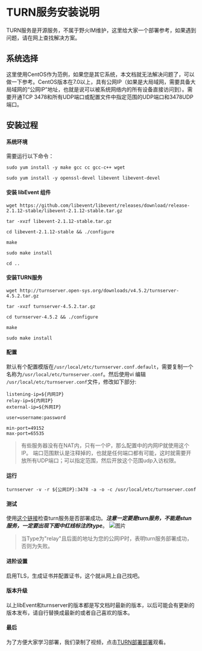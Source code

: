 # TURN服务安装说明
TURN服务是开源服务，不属于野火IM维护，这里给大家一个部署参考，如果遇到问题，请在网上查找解决方案。

## 系统选择
这里使用CentOS作为范例，如果您是其它系统，本文档就无法解决问题了，可以做一下参考。CentOS版本在7.0以上，具有公网IP（如果是大局域网，需要具备大局域网的“公网IP”地址，也就是说可以被系统网络内的所有设备直接访问到）。需要开通TCP 3478和所有UDP端口或配置文件中指定范围的UDP端口和3478UDP端口。

## 安装过程
#### 系统环境
需要运行以下命令：
```
sudo yum install -y make gcc cc gcc-c++ wget

sudo yum install -y openssl-devel libevent libevent-devel
```

#### 安装 libEvent 组件
```
wget https://github.com/libevent/libevent/releases/download/release-2.1.12-stable/libevent-2.1.12-stable.tar.gz

tar -xvzf libevent-2.1.12-stable.tar.gz

cd libevent-2.1.12-stable && ./configure

make

sudo make install

cd ..
```

#### 安装TURN服务
```
wget http://turnserver.open-sys.org/downloads/v4.5.2/turnserver-4.5.2.tar.gz

tar -xvzf turnserver-4.5.2.tar.gz

cd turnserver-4.5.2 && ./configure

make

sudo make install
```

#### 配置
默认有个配置模版在```/usr/local/etc/turnserver.conf.default```，需要复制一个名称为```/usr/local/etc/turnserver.conf```。然后使用vi 编辑 ```/usr/local/etc/turnserver.conf```文件，修改如下部分:
```
listening-ip=${内网IP}
relay-ip=${内网IP}
external-ip=${外网IP}

user=username:password

min-port=49152
max-port=65535
```
> 有些服务器没有在NAT内，只有一个IP，那么配置中的内网IP就使用这个IP。
> 端口范围默认是注释掉的，也就是任何端口都有可能，这时就需要开放所有UDP端口；可以指定范围，然后开放这个范围udp入访权限。

#### 运行
```
turnserver -v -r ${公网IP}:3478 -a -o -c /usr/local/etc/turnserver.conf
```

#### 测试
使用[这个链接](https://docs.wildfirechat.cn/webrtc/trickle-ice/)检查turn服务是否部署成功。***注意一定要是turn服务，不能是stun服务，一定要出现下图中红线标注的type***。
![图片](turn_check.jpeg)

> 当Type为"relay"且后面的地址为您的公网IP时，表明turn服务部署成功，否则为失败。

#### 进阶设置
启用TLS，生成证书并配置证书，这个就从网上自己找吧。

#### 版本升级
以上libEvent和turnserver的版本都是写文档时最新的版本，以后可能会有更新的版本发布，请自行替换成最新的或者自己喜欢的版本。

#### 最后
为了方便大家学习部署，我们录制了视频，点击[TURN部署部署](https://www.bilibili.com/video/BV1ok4y167b9/)观看。
